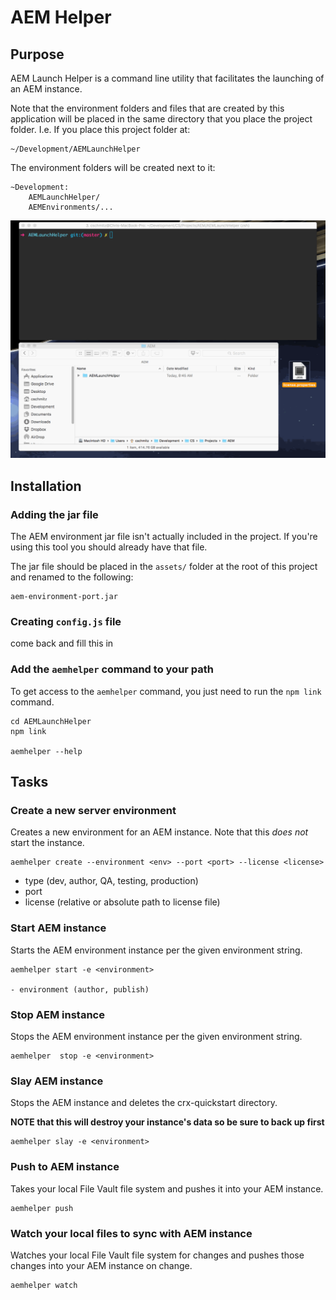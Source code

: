 # AEM Helper


## Purpose

AEM Launch Helper is a command line utility that facilitates the launching of an AEM instance.

Note that the environment folders and files that are created by this application will be placed in the same directory that you place the project folder. I.e. If you place this project folder at:

    ~/Development/AEMLaunchHelper

The environment folders will be created next to it:

    ~Development:
        AEMLaunchHelper/
        AEMEnvironments/...

![launch helper demo](readmeAttachments/aemhelperDemo.gif)


## Installation

### Adding the jar file

The AEM environment jar file isn't actually included in the project. If you're using this tool you should already have that file.

The jar file should be placed in the `assets/` folder at the root of this project and renamed to the following:

    aem-environment-port.jar

### Creating `config.js` file

come back and fill this in

### Add the `aemhelper` command to your path

To get access to the `aemhelper` command, you just need to run the `npm link` command.

    cd AEMLaunchHelper
    npm link

    aemhelper --help

## Tasks

### Create a new server environment

Creates a new environment for an AEM instance. Note that this _does not_ start the instance.

    aemhelper create --environment <env> --port <port> --license <license>

- type (dev, author, QA, testing, production)
- port
- license (relative or absolute path to license file)

### Start AEM instance

Starts the AEM environment instance per the given environment string.

    aemhelper start -e <environment>

    - environment (author, publish)

### Stop AEM instance

Stops the AEM environment instance per the given environment string.

    aemhelper  stop -e <environment>


### Slay AEM instance

Stops the AEM instance and deletes the crx-quickstart directory.

**NOTE that this will destroy your instance's data so be sure to back up first**

    aemhelper slay -e <environment>

### Push to AEM instance

Takes your local File Vault file system and pushes it into your AEM instance.

    aemhelper push

### Watch your local files to sync with AEM instance

Watches your local File Vault file system for changes and pushes those changes into your AEM instance on change.

    aemhelper watch
